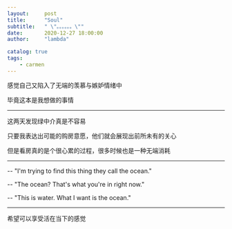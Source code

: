 ```yaml
---
layout:     post
title:      "Soul"
subtitle:   " \"。。。。。。\""
date:       2020-12-27 18:00:00
author:     "lambda"

catalog: true
tags:
    - carmen
---
```


感觉自己又陷入了无端的羡慕与嫉妒情绪中

毕竟这本是我想做的事情

---

这两天发现绿中介真是不容易

只要我表达出可能的购房意愿，他们就会展现出前所未有的关心

但是看房真的是个很心累的过程，很多时候也是一种无端消耗

---

 -- "I'm trying to find this thing they call the ocean."
 
 -- "The ocean? That's what you're in right now."
 
 -- "This is water. What I want is the ocean."
 

---

希望可以享受活在当下的感觉
